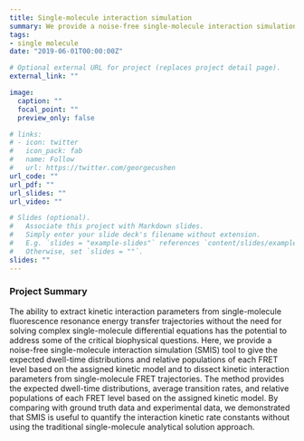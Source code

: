 ```yaml
---
title: Single-molecule interaction simulation  
summary: We provide a noise-free single-molecule interaction simulation (SMIS) tool to quantify the interaction kinetic rate constants without using the traditional single-molecule analytical solution approach.
tags:
- single molecule
date: "2019-06-01T00:00:00Z"

# Optional external URL for project (replaces project detail page).
external_link: ""

image:
  caption: ""
  focal_point: ""
  preview_only: false

# links:
# - icon: twitter
#   icon_pack: fab
#   name: Follow
#   url: https://twitter.com/georgecushen
url_code: ""
url_pdf: ""
url_slides: ""
url_video: ""

# Slides (optional).
#   Associate this project with Markdown slides.
#   Simply enter your slide deck's filename without extension.
#   E.g. `slides = "example-slides"` references `content/slides/example-slides.md`.
#   Otherwise, set `slides = ""`.
slides: ""
---
```



### Project Summary
The ability to extract kinetic interaction parameters from single-molecule fluorescence resonance energy transfer trajectories without the need for solving complex single-molecule differential equations has the potential to address some of the critical biophysical questions. Here, we provide a noise-free single-molecule interaction simulation (SMIS) tool to give the expected dwell-time distributions and relative populations of each FRET level based on the assigned kinetic model and to dissect kinetic interaction parameters from single-molecule FRET trajectories. The method provides the expected dwell-time distributions, average transition rates, and relative populations of each FRET level based on the assigned kinetic model. By comparing with ground truth data and experimental data, we demonstrated that SMIS is useful to quantify the interaction kinetic rate constants without using the traditional single-molecule analytical solution approach.

